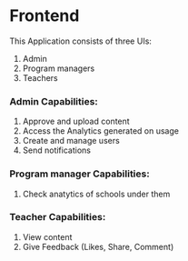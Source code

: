 # Frontend
This Application consists of three UIs:
1. Admin
2. Program managers
3. Teachers
### Admin Capabilities:
1. Approve and upload content
2. Access the Analytics generated on usage
3. Create and manage users
4. Send notifications
### Program manager Capabilities:
1. Check anatytics of schools under them
### Teacher Capabilities:
1. View content
2. Give Feedback (Likes, Share, Comment)
